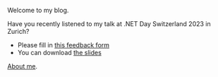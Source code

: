 Welcome to my blog.

Have you recently listened to my talk at .NET Day Switzerland 2023 in Zurich?
- Please fill in [this feedback form](https://forms.gle/xf158hgJgA37oxkZA)
- You can download [the slides](https://github.com/andreiepure/andreiepure.github.io/blob/master/assets/DotNetDay23_Andrei_Epure_Clean_as_You_Code.pdf)

[About me](about.md).
